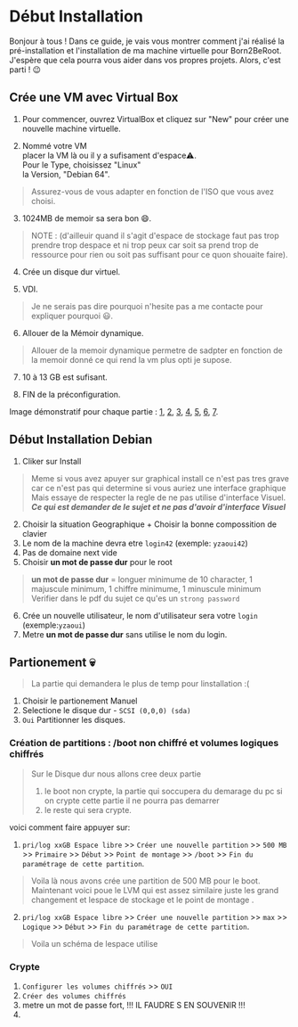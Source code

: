 # Début Installation

Bonjour à tous ! Dans ce guide, je vais vous montrer comment j'ai réalisé la pré-installation et l'installation de ma machine virtuelle pour Born2BeRoot. J'espère que cela pourra vous aider dans vos propres projets. Alors, c'est parti ! :wink:

## Crée une VM avec Virtual Box
1. Pour commencer, ouvrez VirtualBox et cliquez sur "New" pour créer une nouvelle machine virtuelle.

2. Nommé votre VM<br>placer la VM là ou il y a sufisament d'espace⚠️.<br>Pour le Type, choisissez "Linux"<br>la Version, "Debian 64". 
> Assurez-vous de vous adapter en fonction de l'ISO que vous avez choisi.

3. 1024MB de memoir sa sera bon 😄. 
> NOTE : (d'ailleuir quand il s'agit d'espace de stockage faut pas trop prendre trop despace et ni trop peux car soit sa prend trop de ressource pour rien ou soit pas suffisant pour ce quon shouaite faire).

4. Crée un disque dur virtuel.

5. VDI.
> Je ne serais pas dire pourquoi n'hesite pas a me contacte pour expliquer pourquoi 😃.

6. Allouer de la Mémoir dynamique.
> Allouer de la memoir dynamique permetre de sadpter en fonction de la memoir donné ce qui rend la vm plus opti je supose.

7.  10 à 13 GB est sufisant.

8. FIN de la préconfiguration. 

Image démonstratif pour chaque partie :
[1](https://github.com/yatsuZ/B2BR/blob/main/image/Installation_image/Preconfiguration/appuyer_sur_new_pour_cree_VM.png), [2](https://github.com/yatsuZ/B2BR/blob/main/image/Installation_image/Preconfiguration/Nomme_laVM_LaSituer_ET_definir_L_os.png), [3](https://github.com/yatsuZ/B2BR/blob/main/image/Installation_image/Preconfiguration/taille_de_la_RAM.png), [4](https://github.com/yatsuZ/B2BR/blob/main/image/Installation_image/Preconfiguration/Cree_un_Disk_virtuel.png), [5](https://github.com/yatsuZ/B2BR/blob/main/image/Installation_image/Preconfiguration/Type_de_disk.png), [6](https://github.com/yatsuZ/B2BR/blob/main/image/Installation_image/Preconfiguration/Memoir_dynamique.png), [7](https://github.com/yatsuZ/B2BR/blob/main/image/Installation_image/Preconfiguration/Taille_de_la_memoir.png).

## Début Installation Debian

1. Cliker sur Install 
> Meme si vous avez apuyer sur graphical install ce n'est pas tres grave car ce n'est pas qui determine si vous auriez une interface graphique
> Mais essaye de respecter la regle de ne pas utilise d'interface Visuel. ***Ce qui est demander de le sujet et ne pas d'avoir d'interface Visuel***
2. Choisir la situation Geographique + Choisir la bonne compossition de clavier
3. Le nom de la machine devra etre ```login42``` (exemple: ```yzaoui42```)
4. Pas de domaine next vide
5. Choisir <strong>un mot de passe dur</strong> pour le root
> <strong>un mot de passe dur</strong> = longuer minimume de 10 character, 1 majuscule minimum, 1 chiffre minimume, 1 minuscule minimum
> Verifier dans le pdf du sujet ce qu'es un `strong password`
6. Crée un nouvelle utilisateur, le nom d'utilisateur sera votre `login` (exemple:`yzaoui`)
7. Metre <strong>un mot de passe dur</strong> sans utilise le nom du login.

## Partionement 💀

> La partie qui demandera le plus de temp pour linstallation :(
1. Choisir le partionement Manuel
2. Selectione le disque dur - ``SCSI (0,0,0) (sda)``
3. ``Oui`` Partitionner les disques.

### Création de partitions : /boot non chiffré et volumes logiques chiffrés

> Sur le Disque dur nous allons cree deux partie 
> 1. le boot non crypte, la partie qui soccupera du demarage du  pc si on crypte cette partie il ne pourra pas demarrer
> 2. le reste qui sera crypte.

voici comment faire appuyer sur:
1. `pri/log xxGB Espace libre` >> `Créer une nouvelle partition` >> `500 MB` >> `Primaire` >> `Début` >> `Point de montage` >> `/boot` >> `Fin du paramétrage de cette partition`.
> Voila là nous avons crée une partition de 500 MB pour le boot.
> Maintenant voici poue le LVM qui est assez similaire juste les grand changement et lespace de stockage et le point de montage .

2. `pri/log xxGB Espace libre` >> `Créer une nouvelle partition` >> `max` >> `Logique` >> `Début` >> `Fin du paramétrage de cette partition`.
> Voila un schéma de lespace utilise 

### Crypte 

1. `Configurer les volumes chiffrés` >> `OUI`
2. `Créer des volumes chiffrés` 
3.  metre un mot de passe fort, !!! IL FAUDRE S EN SOUVENIR !!!
4.  
